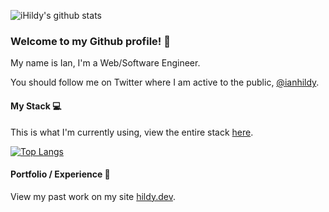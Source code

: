 ![iHildy's github stats](https://github-readme-stats.vercel.app/api?username=iHildy&show_icons=true&theme=vue-dark)

### Welcome to my Github profile! 🦖

My name is Ian, I'm a Web/Software Engineer.

You should follow me on Twitter where I am active to the public, [@ianhildy](https://twitter.com/ianhildy).

#### My Stack 💻
This is what I'm currently using, view the entire stack [here](https://stackshare.io/ezolla/my-stack).

[![Top Langs](https://github-readme-stats.vercel.app/api/top-langs/?username=iHildy&theme=vue-dark)](https://github.com/iHildy/github-readme-stats)


#### Portfolio / Experience 👤
View my past work on my site [hildy.dev](https://hildy.dev/).
